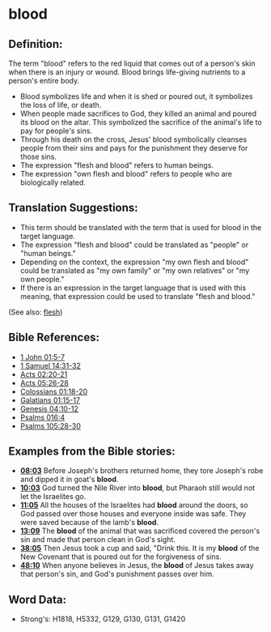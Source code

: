 # blood #

## Definition: ##

The term "blood" refers to the red liquid that comes out of a person's skin when there is an injury or wound. Blood brings life-giving nutrients to a person's entire body.

* Blood symbolizes life and when it is shed or poured out, it symbolizes the loss of life, or death.
* When people made sacrifices to God, they killed an animal and poured its blood on the altar. This symbolized the sacrifice of the animal's life to pay for people's sins.
* Through his death on the cross, Jesus' blood symbolically cleanses people from their sins and pays for the punishment they deserve for those sins.
* The expression "flesh and blood" refers to human beings.
* The expression "own flesh and blood" refers to people who are biologically related.

## Translation Suggestions: ##

* This term should be translated with the term that is used for blood in the target language.
* The expression "flesh and blood" could be translated as "people" or "human beings."
* Depending on the context, the expression "my own flesh and blood" could be translated as "my own family" or "my own relatives" or "my own people."
* If there is an expression in the target language that is used with this meaning, that expression could be used to translate "flesh and blood."

(See also: [flesh](../kt/flesh.md))

## Bible References: ##

* [1 John 01:5-7](rc://en/tn/help/1jn/01/05)
* [1 Samuel 14:31-32](rc://en/tn/help/1sa/14/31)
* [Acts 02:20-21](rc://en/tn/help/act/02/20)
* [Acts 05:26-28](rc://en/tn/help/act/05/26)
* [Colossians 01:18-20](rc://en/tn/help/col/01/18)
* [Galatians 01:15-17](rc://en/tn/help/gal/01/15)
* [Genesis 04:10-12](rc://en/tn/help/gen/04/10)
* [Psalms 016:4](rc://en/tn/help/psa/016/004)
* [Psalms 105:28-30](rc://en/tn/help/psa/105/028)

## Examples from the Bible stories: ##

* __[08:03](rc://en/tn/help/obs/08/03)__ Before Joseph's brothers returned home, they tore Joseph's robe and dipped it in goat's __blood__.
* __[10:03](rc://en/tn/help/obs/10/03)__ God turned the Nile River into __blood__, but Pharaoh still would not let the Israelites go.
* __[11:05](rc://en/tn/help/obs/11/05)__ All the houses of the Israelites had __blood__  around the doors, so God passed over those houses and everyone inside was safe. They were saved because of the lamb's __blood__.
* __[13:09](rc://en/tn/help/obs/13/09)__ The __blood__  of the animal that was sacrificed covered the person's sin and made that person clean in God's sight.
* __[38:05](rc://en/tn/help/obs/38/05)__ Then Jesus took a cup and said, "Drink this. It is my __blood__  of the New Covenant that is poured out for the forgiveness of sins.
* __[48:10](rc://en/tn/help/obs/48/10)__ When anyone believes in Jesus, the __blood__  of Jesus takes away that person's sin, and God's punishment passes over him.

## Word Data: ##

* Strong's: H1818, H5332, G129, G130, G131, G1420

